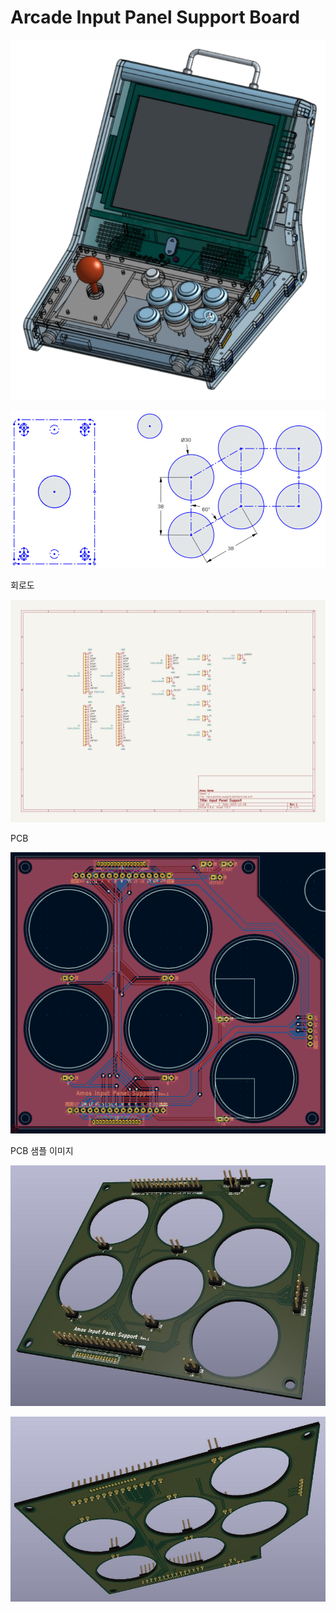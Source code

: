 # Arcade Input Panel Support Board

![Bartop 게임기 이미지](images/arcade_bartop_image.jpg)

![입력 패널 도면](images/input_panel_sheet.png)


회로도

![회로도](images/sch_image.png)

PCB

![회로도](images/pcb_image.png)

PCB 샘플 이미지

![샘플 앞면](images/sample_01.jpg)

![샘플 뒷면](images/sample_02.jpg)
